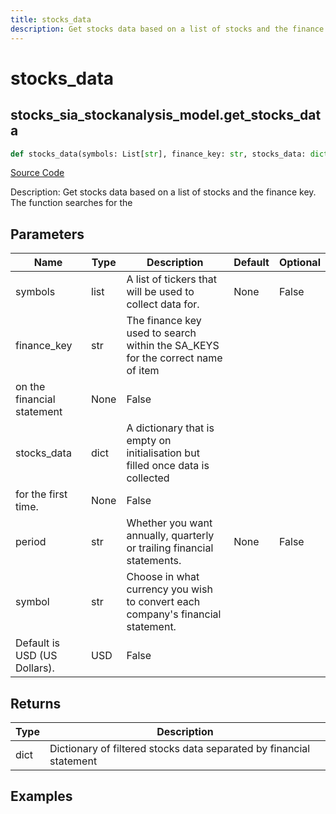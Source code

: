```yaml
---
title: stocks_data
description: Get stocks data based on a list of stocks and the finance key. The function searches for the
---
```

# stocks_data

## stocks_sia_stockanalysis_model.get_stocks_data

```python
def stocks_data(symbols: List[str], finance_key: str, stocks_data: dict, period: str, symbol: str) -> None:
```
[Source Code](https://github.com/OpenBB-finance/OpenBBTerminal/tree/main/openbb_terminal/stocks/sector_industry_analysis/stockanalysis_model.py#L83)

Description: Get stocks data based on a list of stocks and the finance key. The function searches for the

## Parameters

| Name | Type | Description | Default | Optional |
| ---- | ---- | ----------- | ------- | -------- |
| symbols | list | A list of tickers that will be used to collect data for. | None | False |
| finance_key | str | The finance key used to search within the SA_KEYS for the correct name of item
on the financial statement | None | False |
| stocks_data | dict | A dictionary that is empty on initialisation but filled once data is collected
for the first time. | None | False |
| period | str | Whether you want annually, quarterly or trailing financial statements. | None | False |
| symbol | str | Choose in what currency you wish to convert each company's financial statement.
Default is USD (US Dollars). | USD | False |

## Returns

| Type | Description |
| ---- | ----------- |
| dict | Dictionary of filtered stocks data separated by financial statement |

## Examples

